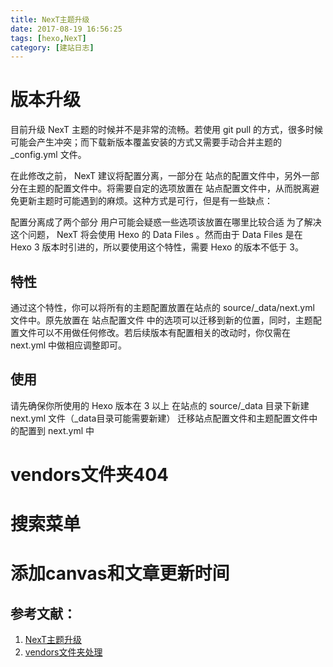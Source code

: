 ```yaml
---
title: NexT主题升级
date: 2017-08-19 16:56:25
tags: [hexo,NexT]
category: [建站日志]
---
```


# 版本升级
目前升级 NexT 主题的时候并不是非常的流畅。若使用 git pull 的方式，很多时候可能会产生冲突；而下载新版本覆盖安装的方式又需要手动合并主题的 _config.yml 文件。

在此修改之前， NexT 建议将配置分离，一部分在 站点的配置文件中，另外一部分在主题的配置文件中。将需要自定的选项放置在 站点配置文件中，从而脱离避免更新主题时可能遇到的麻烦。这种方式是可行，但是有一些缺点：

配置分离成了两个部分
用户可能会疑惑一些选项该放置在哪里比较合适
为了解决这个问题， NexT 将会使用 Hexo 的 Data Files 。然而由于 Data Files 是在 Hexo 3 版本时引进的，所以要使用这个特性，需要 Hexo 的版本不低于 3。


## 特性

通过这个特性，你可以将所有的主题配置放置在站点的 source/_data/next.yml 文件中。原先放置在 站点配置文件 中的选项可以迁移到新的位置，同时，主题配置文件可以不用做任何修改。若后续版本有配置相关的改动时，你仅需在 next.yml 中做相应调整即可。

## 使用

请先确保你所使用的 Hexo 版本在 3 以上
在站点的 source/_data 目录下新建 next.yml 文件（_data目录可能需要新建）
迁移站点配置文件和主题配置文件中的配置到 next.yml 中


# vendors文件夹404

# 搜索菜单

# 添加canvas和文章更新时间
## 参考文献：
1. [NexT主题升级](https://github.com/iissnan/hexo-theme-next/issues/328)
2. [vendors文件夹处理](https://github.com/iissnan/hexo-theme-next/issues/1214)